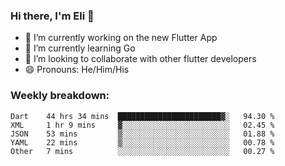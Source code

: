 ### Hi there, I'm Eli 👋
- 🔭 I’m currently working on the new Flutter App
- 🌱 I’m currently learning Go
- 🦄 I’m looking to collaborate with other flutter developers
- 😄 Pronouns: He/Him/His

### Weekly breakdown:
<!--START_SECTION:waka-->
```text
Dart    44 hrs 34 mins  ███████████████████████▓░   94.30 % 
XML     1 hr 9 mins     ▓░░░░░░░░░░░░░░░░░░░░░░░░   02.45 % 
JSON    53 mins         ▒░░░░░░░░░░░░░░░░░░░░░░░░   01.88 % 
YAML    22 mins         ▒░░░░░░░░░░░░░░░░░░░░░░░░   00.78 % 
Other   7 mins          ░░░░░░░░░░░░░░░░░░░░░░░░░   00.27 % 
```
<!--END_SECTION:waka-->
